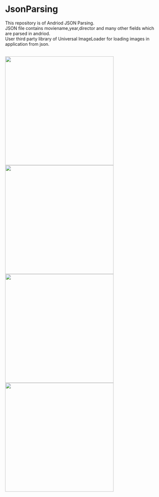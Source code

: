 # JsonParsing

This repository is of Andriod JSON Parsing.</br>
JSON file contains moviename,year,director and many other fields which are parsed in andriod.</br>
User third party library of Universal ImageLoader for loading images in application from json.</br>

 </br>
 <image height ="350" src = "https://github.com/kru123/JsonParsing/blob/master/json1.png"/>
 </br>
 <image height ="350" src = "https://github.com/kru123/JsonParsing/blob/master/json2.png"/>
 </br>
 <image height ="350" src = "https://github.com/kru123/JsonParsing/blob/master/json3.png"/>
  </br>
 <image height ="350" src = "https://github.com/kru123/JsonParsing/blob/master/json4.png"/>
 </br>
